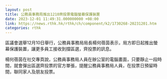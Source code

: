 ```yaml
---
layout: post
title: 公務員事務局推出1210齊投票電腦螢幕保護裝置
date: 2023-12-01 11:49:31.000000000 +08:00
link: https://news.rthk.hk/rthk/ch/component/k2/1730268-20231201.htm
categories: rthk
---
```


區議會選舉12月10日舉行，公務員事務局局長楊何蓓茵表示，局方即日起推出螢幕保護裝置，讓更多員工接收到撐區選，齊投票的訊息。

楊何蓓茵在社交專頁說，公務員事務局人員在辦公室的電腦畫面，只要靜止一段時間，就會彈出區選齊投票的官方單張，提醒公務員事務局人員，在投票日預留時間，聯同家人及朋友投票。
